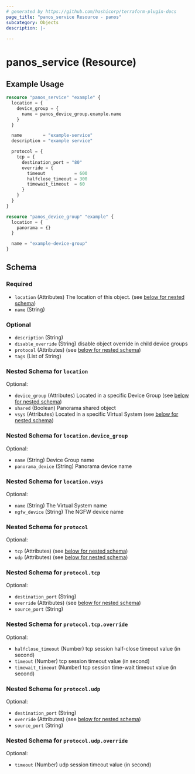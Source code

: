 ```yaml
---
# generated by https://github.com/hashicorp/terraform-plugin-docs
page_title: "panos_service Resource - panos"
subcategory: Objects
description: |-
  
---
```


# panos_service (Resource)



## Example Usage

```terraform
resource "panos_service" "example" {
  location = {
    device_group = {
      name = panos_device_group.example.name
    }
  }

  name        = "example-service"
  description = "example service"

  protocol = {
    tcp = {
      destination_port = "80"
      override = {
        timeout           = 600
        halfclose_timeout = 300
        timewait_timeout  = 60
      }
    }
  }
}

resource "panos_device_group" "example" {
  location = {
    panorama = {}
  }

  name = "example-device-group"
}
```

<!-- schema generated by tfplugindocs -->
## Schema

### Required

- `location` (Attributes) The location of this object. (see [below for nested schema](#nestedatt--location))
- `name` (String)

### Optional

- `description` (String)
- `disable_override` (String) disable object override in child device groups
- `protocol` (Attributes) (see [below for nested schema](#nestedatt--protocol))
- `tags` (List of String)

<a id="nestedatt--location"></a>
### Nested Schema for `location`

Optional:

- `device_group` (Attributes) Located in a specific Device Group (see [below for nested schema](#nestedatt--location--device_group))
- `shared` (Boolean) Panorama shared object
- `vsys` (Attributes) Located in a specific Virtual System (see [below for nested schema](#nestedatt--location--vsys))

<a id="nestedatt--location--device_group"></a>
### Nested Schema for `location.device_group`

Optional:

- `name` (String) Device Group name
- `panorama_device` (String) Panorama device name


<a id="nestedatt--location--vsys"></a>
### Nested Schema for `location.vsys`

Optional:

- `name` (String) The Virtual System name
- `ngfw_device` (String) The NGFW device name



<a id="nestedatt--protocol"></a>
### Nested Schema for `protocol`

Optional:

- `tcp` (Attributes) (see [below for nested schema](#nestedatt--protocol--tcp))
- `udp` (Attributes) (see [below for nested schema](#nestedatt--protocol--udp))

<a id="nestedatt--protocol--tcp"></a>
### Nested Schema for `protocol.tcp`

Optional:

- `destination_port` (String)
- `override` (Attributes) (see [below for nested schema](#nestedatt--protocol--tcp--override))
- `source_port` (String)

<a id="nestedatt--protocol--tcp--override"></a>
### Nested Schema for `protocol.tcp.override`

Optional:

- `halfclose_timeout` (Number) tcp session half-close timeout value (in second)
- `timeout` (Number) tcp session timeout value (in second)
- `timewait_timeout` (Number) tcp session time-wait timeout value (in second)



<a id="nestedatt--protocol--udp"></a>
### Nested Schema for `protocol.udp`

Optional:

- `destination_port` (String)
- `override` (Attributes) (see [below for nested schema](#nestedatt--protocol--udp--override))
- `source_port` (String)

<a id="nestedatt--protocol--udp--override"></a>
### Nested Schema for `protocol.udp.override`

Optional:

- `timeout` (Number) udp session timeout value (in second)